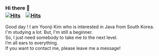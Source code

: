 ### Hi there 🗽　　　　　　　　　　　　　　　　　　　　　　　　                           　　　　　　 [![Hits](https://hits.sh/github.com/6161990.svg?extraCount=1000)](https://hits.sh)　[![Hits](https://hits.sh/github.com/6161990.svg?view=today-total)](https://hits.sh)
Good day ! I am Yoonji Kim who is interested in Java from South Korea.
<br>
I'm studying a lot. But, I'm still a beginner. <br>
So, I just need somebody to take me to the next level.<br>
I’m all ears to everything.<br>
If you want to contact me, please leave me a message!




<!--
**6161990/6161990** is a ✨ _special_ ✨ repository because its `README.md` (this file) appears on your GitHub profile.

Here are some ideas to get you started:

- 🔭 I’m currently working on ...
- 🌱 I’m currently learning ...
- 👯 I’m looking to collaborate on ...
- 🤔 I’m looking for help with ...
- 💬 Ask me about ...
- 📫 How to reach me: ...
- 😄 Pronouns: ...
- ⚡ Fun fact: ...
-->
